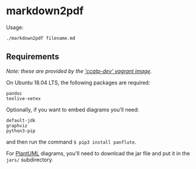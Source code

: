 # markdown2pdf

Usage:

```sh
./markdown2pdf filename.md
```

## Requirements

*Note: these are provided by the ['ccatp-dev' vagrant image](https://github.com/ccatp/os-images).*

On Ubuntu 18.04 LTS, the following packages are required:

```
pandoc
texlive-xetex
```

Optionally, if you want to embed diagrams you'll need:

```
default-jdk
graphviz
python3-pip
```

and then run the command `$ pip3 install panflute`.

For [PlantUML](https://plantuml.com) diagrams, you'll need to download
the jar file and put it in the `jars/` subdirectory.


